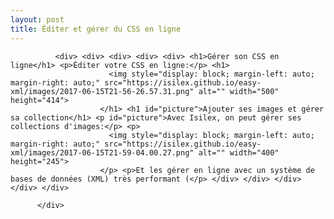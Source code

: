 ```yaml
---
layout: post
title: Éditer et gérer du CSS en ligne
---
```

<div class="texteLong" lang="fr">
            
              <div> <div> <div> <div> <div> <h1>Gérer son CSS en ligne</h1> <p>Éditer votre CSS en ligne:</p> <h1>
                          <img style="display: block; margin-left: auto; margin-right: auto;" src="https://isilex.github.io/easy-xml/images/2017-06-15T21-56-26.57.31.png" alt="" width="500" height="414">
                        </h1> <h1 id="picture">Ajouter ses images et gérer sa collection</h1> <p id="picture">Avec Isilex, on peut gérer ses collections d'images:</p> <p>
                          <img style="display: block; margin-left: auto; margin-right: auto;" src="https://isilex.github.io/easy-xml/images/2017-06-15T21-59-04.00.27.png" alt="" width="400" height="245">
                        </p> <p>Et les gérer en ligne avec un système de bases de données (XML) très performant (</p> </div> </div> </div> </div> </div>
            
          </div>
